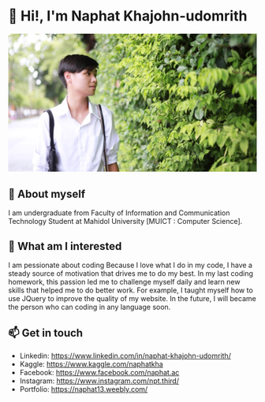 <!---
- 👋 Hi, I’m @Habaekz
- 👀 I’m interested in ...
- 🌱 I’m currently learning ...
- 💞️ I’m looking to collaborate on ...
- 📫 How to reach me ...
--->

# 👋 Hi!, I'm Naphat Khajohn-udomrith
![Test Image_wall](Source/Wallpaper2.jpg)
## 🌱 About myself
I am undergraduate from Faculty of Information and Communication Technology Student at Mahidol University [MUICT : Computer Science]. 
## 👀 What am I interested
I am pessionate about coding Because I love what I do in my code, I have a steady source of motivation that drives me to do my best. In my last coding homework, this passion led me to challenge myself daily and learn new skills that helped me to do better work. For example, I taught myself how to use JQuery to improve the quality of my website. In the future, I will became the person who can coding in any language soon.
## 📫 Get in touch
* Linkedin: https://www.linkedin.com/in/naphat-khajohn-udomrith/
* Kaggle: https://www.kaggle.com/naphatkha
* Facebook: https://www.facebook.com/naphat.ac
* Instagram: https://www.instagram.com/npt.third/
* Portfolio: https://naphat13.weebly.com/

<!---
Habaekz/Habaekz is a ✨ special ✨ repository because its `README.md` (this file) appears on your GitHub profile.
You can click the Preview link to take a look at your changes.
--->
